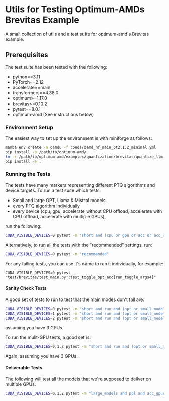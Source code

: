 # Utils for Testing Optimum-AMDs Brevitas Example

A small collection of utils and a test suite for optimum-amd's Brevitas example.

## Prerequisites

The test suite has been tested with the following:
 - python==3.11
 - PyTorch==2.12
 - accelerate==main
 - transformers==4.38.0
 - optimum>=1.17.0
 - brevitas>=0.10.2
 - pytest==8.0.1
 - optimum-amd (See instructions below)

### Environment Setup

The easiest way to set up the environment is with miniforge as follows:

```bash
mamba env create -n oamdu -f conda/oamd_hf_main_pt2.1.2_minimal.yml
pip install -e /path/to/optimum-amd/
ln -s /path/to/optimum-amd/examples/quantization/brevitas/quantize_llm.py src/optimum_amd_utils/examples/
pip install -e .
```

### Running the Tests

The tests have many markers representing different PTQ algorithms and device targets.
To run a test suite which tests:
 - Small and large OPT, Llama & Mistral models
 - every PTQ algorithm individually
 - every device (cpu, gpu, accelerate without CPU offload, accelerate with CPU offload, accelerate with multiple GPUs),

run the following:

```bash
CUDA_VISIBLE_DEVICES=0 pytest -m "short and (cpu or gpu or acc or acc_offload)"
```

Alternatively, to run all the tests with the "recommended" settings, run:

```bash
CUDA_VISIBLE_DEVICES=0 pytest -m "recommended"
```

For any failing tests, you can use it's name to run it individually, for example:

```
CUDA_VISIBLE_DEVICES=0 pytest "test/brevitas/test_main.py::test_toggle_opt_acc[run_toggle_args4]"
```

#### Sanity Check Tests

A good set of tests to run to test that the main modes don't fail are:

```bash
CUDA_VISIBLE_DEVICES=0 pytest -m "short and run and (opt or small_models) and (cpu or gpu)"
CUDA_VISIBLE_DEVICES=1 pytest -m "short and run and (opt or small_models) and (acc or acc_offload)"
CUDA_VISIBLE_DEVICES=2 pytest -m "short and run and (opt or small_models) and recommended"
```

assuming you have 3 GPUs.

To run the mulit-GPU tests, a good set is:

```bash
CUDA_VISIBLE_DEVICES=0,1,2 pytest -m "short and run and (opt or small_models) and recommended and acc_gpus"
```

Again, assuming you have 3 GPUs.

#### Deliverable Tests

The following will test all the models that we're supposed to deilver on multiple GPUs:

```bash
CUDA_VISIBLE_DEVICES=0,1,2 pytest -m "large_models and ppl and acc_gpus"
```

